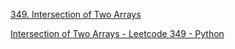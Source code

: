 [349. Intersection of Two Arrays](https://leetcode.com/problems/intersection-of-two-arrays/description/)

[Intersection of Two Arrays - Leetcode 349 - Python](https://www.youtube.com/watch?v=fwUTXaMom6U)

